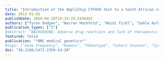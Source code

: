 ```yaml
---
title: "Introduction of the AmpliChip CYP450 test to a South African cohort: a platform comparative prospective cohort study"
date: 2013-01-01
publishDate: 2020-04-28T19:29:29.543640Z
authors: ["Tyren Dodgen", "Warren Hochfeld", "Heidi Fickl", "Sahle Asfaha", "Chrisna Durandt", "Paul Rheeder", "Britt Drögemöller", "Galen Wright", "Louise Warnich", "Christiaan Labuschagne", "Antoinette van Schalkwyk", "Andrea Gaedigk", "Michael Pepper"]
publication_types: ["2"]
#abstract: "BACKGROUND: Adverse drug reactions and lack of therapeutic efficacy associated with currently prescribed pharmacotherapeutics may be attributed, in part, to inter-individual variability in drug metabolism. Studies on the pharmacogenetics of Cytochrome P450 (CYP) enzymes offer insight into this variability. The objective of this study was to compare the AmpliChip CYP450 Test® (AmpliChip) to alternative genotyping platforms for phenotype prediction of CYP2C19 and CYP2D6 in a representative cohort of the South African population. METHODS: AmpliChip was used to screen for thirty-three CYP2D6 and three CYP2C19 alleles in two different cohorts. As a comparison cohort 2 was then genotyped using a CYP2D6 specific long range PCR with sequencing (CYP2D6 XL-PCR + Sequencing) platform and a PCR-RFLP platform for seven CYP2C19 alleles. RESULTS: Even though there was a low success rate for the AmpliChip, allele frequencies for both CYP2D6 and CYP2C19 were very similar between the two different cohorts. The CYP2D6 XL-PCR + Sequencing platform detected CYP2D6*5 more reliably and could correctly distinguish between CYP2D6*2 and *41 in the Black African individuals. Alleles not covered by the AmpliChip were identified and four novel CYP2D6 alleles were also detected. CYP2C19 PCR-RFLP identified CYP2C19*9,*15, *17 and *27 in the Black African individuals, with *2, *17 and *27 being relatively frequent in the cohort. Eliminating mismatches and identifying additional alleles will contribute to improving phenotype prediction for both enzymes. Phenotype prediction differed between platforms for both genes. CONCLUSION: Comprehensive genotyping of CYP2D6 and CYP2C19 with the platforms used in this study, would be more appropriate than AmpliChip for phenotypic prediction in the South African population. Pharmacogenetically important novel alleles may remain undiscovered when using assays that are designed according to Caucasian specific variation, unless alternate strategies are utilised."
featured: false
publication: "*BMC medical genetics*"
#tags: ["Gene Frequency", "Humans", "Phenotype", "Cohort Studies", "Cytochrome P-450 Enzyme System", "African Continental Ancestry Group", "Prospective Studies", "Aryl Hydrocarbon Hydroxylases", "Polymerase Chain Reaction", "Cytochrome P-450 CYP2D6", "Cytochrome P-450 CYP2C19", "Genotyping Techniques", "Oligonucleotide Array Sequence Analysis", "Polymorphism", "Restriction Fragment Length"]
doi: "10.1186/1471-2350-14-20"
---
```


